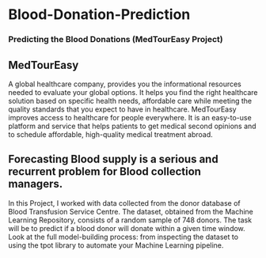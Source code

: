 # Blood-Donation-Prediction
### Predicting the Blood Donations (MedTourEasy Project)

## MedTourEasy
A global healthcare company, provides you the informational resources needed to evaluate your global options. It helps you find the right healthcare solution based on specific health needs, affordable care while meeting the quality standards that you expect to have in healthcare. MedTourEasy improves access to healthcare for people everywhere. It is an easy-to-use platform and service that helps patients to get medical second opinions and to schedule affordable, high-quality medical treatment abroad.

## Forecasting Blood supply is a serious and recurrent problem for Blood collection managers.
In this Project, I worked with data collected from the donor database of Blood Transfusion Service Centre. The dataset, obtained from the Machine Learning Repository, consists of a random sample of 748 donors. The task will be to predict if a blood donor will donate within a given time window. Look at the full model-building process: from inspecting the dataset to using the tpot library to automate your Machine Learning pipeline.
